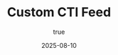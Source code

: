 ---
author:
  name: "mayed"
date: 2025-08-10
linktitle: 
type:
- post
- posts
title: Custom CTI Feed
weight: 10
series:
- Hugo 101
---